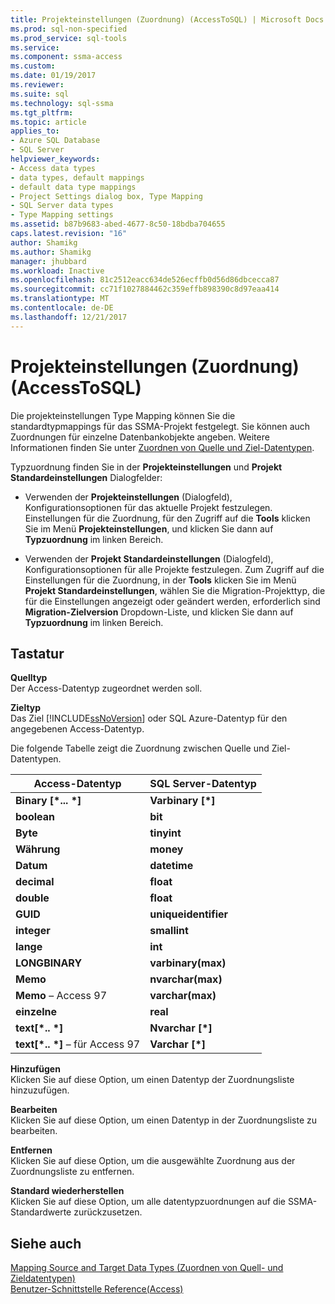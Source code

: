 ```yaml
---
title: Projekteinstellungen (Zuordnung) (AccessToSQL) | Microsoft Docs
ms.prod: sql-non-specified
ms.prod_service: sql-tools
ms.service: 
ms.component: ssma-access
ms.custom: 
ms.date: 01/19/2017
ms.reviewer: 
ms.suite: sql
ms.technology: sql-ssma
ms.tgt_pltfrm: 
ms.topic: article
applies_to:
- Azure SQL Database
- SQL Server
helpviewer_keywords:
- Access data types
- data types, default mappings
- default data type mappings
- Project Settings dialog box, Type Mapping
- SQL Server data types
- Type Mapping settings
ms.assetid: b87b9683-abed-4677-8c50-18bdba704655
caps.latest.revision: "16"
author: Shamikg
ms.author: Shamikg
manager: jhubbard
ms.workload: Inactive
ms.openlocfilehash: 81c2512eacc634de526ecffb0d56d86dbcecca87
ms.sourcegitcommit: cc71f1027884462c359effb898390c8d97eaa414
ms.translationtype: MT
ms.contentlocale: de-DE
ms.lasthandoff: 12/21/2017
---
```

# <a name="project-settings-type-mapping-accesstosql"></a>Projekteinstellungen (Zuordnung) (AccessToSQL)
Die projekteinstellungen Type Mapping können Sie die standardtypmappings für das SSMA-Projekt festgelegt. Sie können auch Zuordnungen für einzelne Datenbankobjekte angeben. Weitere Informationen finden Sie unter [Zuordnen von Quelle und Ziel-Datentypen](http://msdn.microsoft.com/en-us/b362a075-16e7-423f-b63f-e1e9f02844a9).  
  
Typzuordnung finden Sie in der **Projekteinstellungen** und **Projekt Standardeinstellungen** Dialogfelder:  
  
-   Verwenden der **Projekteinstellungen** (Dialogfeld), Konfigurationsoptionen für das aktuelle Projekt festzulegen. Einstellungen für die Zuordnung, für den Zugriff auf die **Tools** klicken Sie im Menü **Projekteinstellungen**, und klicken Sie dann auf **Typzuordnung** im linken Bereich.  
  
-   Verwenden der **Projekt Standardeinstellungen** (Dialogfeld), Konfigurationsoptionen für alle Projekte festzulegen. Zum Zugriff auf die Einstellungen für die Zuordnung, in der **Tools** klicken Sie im Menü **Projekt Standardeinstellungen**, wählen Sie die Migration-Projekttyp, die für die Einstellungen angezeigt oder geändert werden, erforderlich sind **Migration-Zielversion** Dropdown-Liste, und klicken Sie dann auf **Typzuordnung** im linken Bereich.  
  
## <a name="options"></a>Tastatur  
**Quelltyp**  
Der Access-Datentyp zugeordnet werden soll.  
  
**Zieltyp**  
Das Ziel [!INCLUDE[ssNoVersion](../../includes/ssnoversion_md.md)] oder SQL Azure-Datentyp für den angegebenen Access-Datentyp.  
  
Die folgende Tabelle zeigt die Zuordnung zwischen Quelle und Ziel-Datentypen.  
  
|Access-Datentyp|SQL Server-Datentyp|  
|--------------------|------------------------|  
|**Binary [\*... \*]**|**Varbinary [\*]**|  
|**boolean**|**bit**|  
|**Byte**|**tinyint**|  
|**Währung**|**money**|  
|**Datum**|**datetime**|  
|**decimal**|**float**|  
|**double**|**float**|  
|**GUID**|**uniqueidentifier**|  
|**integer**|**smallint**|  
|**lange**|**int**|  
|**LONGBINARY**|**varbinary(max)**|  
|**Memo**|**nvarchar(max)**|  
|**Memo** – Access 97|**varchar(max)**|  
|**einzelne**|**real**|  
|**text[\*.. \*]**|**Nvarchar [\*]**|  
|**text[\*.. \*]** – für Access 97|**Varchar [\*]**|  
  
**Hinzufügen**  
Klicken Sie auf diese Option, um einen Datentyp der Zuordnungsliste hinzuzufügen.  
  
**Bearbeiten**  
Klicken Sie auf diese Option, um einen Datentyp in der Zuordnungsliste zu bearbeiten.  
  
**Entfernen**  
Klicken Sie auf diese Option, um die ausgewählte Zuordnung aus der Zuordnungsliste zu entfernen.  
  
**Standard wiederherstellen**  
Klicken Sie auf diese Option, um alle datentypzuordnungen auf die SSMA-Standardwerte zurückzusetzen.  
  
## <a name="see-also"></a>Siehe auch  
[Mapping Source and Target Data Types (Zuordnen von Quell- und Zieldatentypen)](http://msdn.microsoft.com/en-us/b362a075-16e7-423f-b63f-e1e9f02844a9)  
[Benutzer-Schnittstelle Reference(Access)](http://msdn.microsoft.com/en-us/af24c303-4a41-449b-9c86-d6558a97e839)  
  
